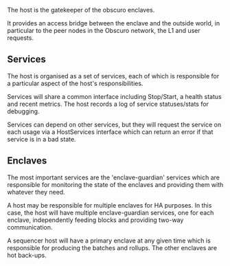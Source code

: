 The host is the gatekeeper of the obscuro enclaves.

It provides an access bridge between the enclave and the outside world, in particular to the peer nodes in the Obscuro 
network, the L1 and user requests.

## Services
The host is organised as a set of services, each of which is responsible for a particular aspect of the host's responsibilities.

Services will share a common interface including Stop/Start, a health status and recent metrics. The host records a log of service statuses/stats for debugging.

Services can depend on other services, but they will request the service on each usage via a HostServices interface which can return an error if that service is in a bad state. 

## Enclaves
The most important services are the 'enclave-guardian' services which are responsible for monitoring the state of the enclaves and providing them with whatever they need.

A host may be responsible for multiple enclaves for HA purposes. In this case, the host will have multiple enclave-guardian services, one for each enclave, independently feeding blocks and providing two-way communication.

A sequencer host will have a primary enclave at any given time which is responsible for producing the batches and rollups. The other enclaves are hot back-ups.
